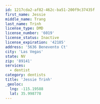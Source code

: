 ```yaml
---
id: 1217cda2-af82-462c-ba51-200f9c37435f
first_name: Jessie
middle_name: Trang
last_name: Trinh
license_type: DMD
license_number: '6019'
license_status: Inactive
license_expiration: '42185'
address: '5636 Benevento Ct'
city: 'Las Vegas'
state: NV
zip: '89141'
services:
  - dentist
category: dentists
title: 'Jessie Trinh'
_geoloc:
  lng: -115.19588
  lat: 35.998778
---
```

